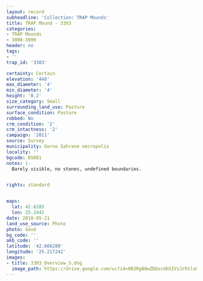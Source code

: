```yaml
---
layout: record
subheadline: 'Collection: TRAP Mounds'
title: TRAP Mound - 3303
categories:
- TRAP Mounds
- 3000-3999
header: no
tags:
- ''
trap_id: '3303'

certainty: Certain
elevation: '448'
max_diameter: '4'
min_diameter: '4'
height: '0.2'
size_category: Small
surrounding_land_use: Pasture
surface_condition: Pasture
robbed: No
crm_condition: '2'
crm_intactness: '2'
campaign: '2011'
source: Survey
municipality: Gorno Sahrane necropolis
locality: ''
bgcode: DS001
notes: |-
  Barely visible, no stones, undefined boundaries.


rights: standard


maps:
  lat: 42.6285
  lon: 25.2442
date: 2018-05-21
land_use_source: Photo
photo: Good
bg_code: ''
akb_code: ''
latitude: '42.666289'
longitude: '25.217242'
images:
- title: 3303_Overview_S.dng
  image_path: https://drive.google.com/uc?id=0B3Rg88wZDQscdkhIVzJrR1luQm8
---
```

